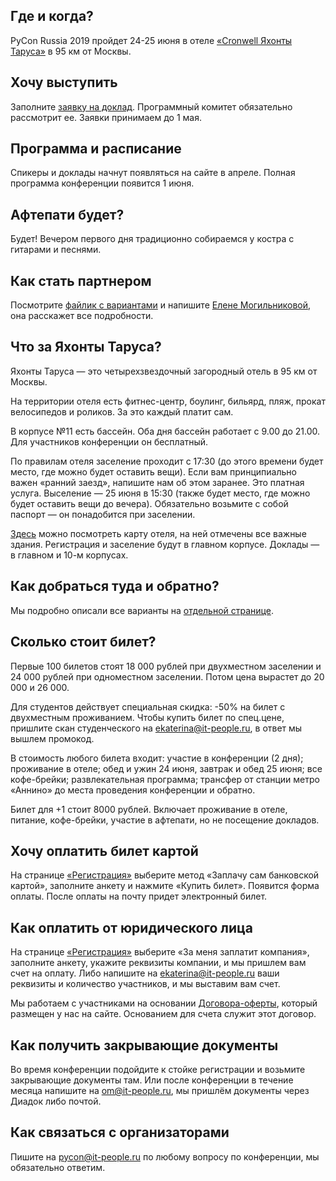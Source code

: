 ## Где и когда?

PyCon Russia 2019 пройдет 24-25 июня в отеле [«Cronwell Яхонты Таруса»](http://tarusa-kurort.ru) в 95 км от Москвы.

## Хочу выступить
Заполните [заявку на доклад](http://pycon.ru/2019/program/cfp/). Программный комитет обязательно рассмотрит ее. Заявки принимаем до 1 мая. 

## Программа и расписание
Спикеры и доклады начнут появляться на сайте в апреле. Полная программа конференции появится 1 июня. 

## Афтепати будет?
Будет! Вечером первого дня традиционно собираемся у костра с гитарами и песнями. 

## Как стать партнером
Посмотрите [файлик с вариантами](https://drive.google.com/file/d/1TJCsTt6gz4bPZ9O0V_qTK1LsEPKINzKf/view) и напишите [Елене Могильниковой](mailto:elena.fkr@gmail.com), она расскажет все подробности.

## Что за Яхонты Таруса?
Яхонты Таруса — это четырехзвездочный загородный отель в 95 км от Москвы. 

На территории отеля есть фитнес-центр, боулинг, бильярд, пляж, прокат велосипедов и роликов. За это каждый платит сам.

В корпусе №11 есть бассейн. Оба дня бассейн работает с 9.00 до 21.00. Для участников конференции он бесплатный.

По правилам отеля заселение проходит с 17:30 (до этого времени будет место, где можно будет оставить вещи). Если вам принципиально важен «ранний заезд», напишите нам об этом заранее. Это платная услуга. Выселение — 25 июня в 15:30 (также будет место, где можно будет оставить вещи до вечера). Обязательно возьмите с собой паспорт — он понадобится при заселении.

[Здесь](http://pycon.ru/2019/participation/hotels/) можно посмотреть карту отеля, на ней отмечены все важные здания. Регистрация и заселение будут в главном корпусе. Доклады — в главном и 10-м корпусах.

## Как добраться туда и обратно?

Мы подробно описали все варианты на [отдельной странице](http://pycon.ru/2019/participation/venue/). 

## Сколько стоит билет?
Первые 100 билетов стоят 18 000 рублей при двухместном заселении и 24 000 рублей при одноместном заселении. Потом цена вырастет до 20 000 и 26 000.

Для студентов действует специальная скидка: -50% на билет с двухместным проживанием. Чтобы купить билет по спец.цене, пришлите скан студенческого на ekaterina@it-people.ru, в ответ мы вышлем промокод.

В стоимость любого билета входит: участие в конференции (2 дня); проживание в отеле; обед и ужин 24 июня, завтрак и обед 25 июня; все кофе-брейки; развлекательная программа; трансфер от станции метро «Аннино» до места проведения конференции и обратно.

Билет для +1 стоит 8000 рублей. Включает проживание в отеле, питание, кофе-брейки, участие в афтепати, но не посещение докладов.

## Хочу оплатить билет картой
На странице [«Регистрация»](http://pycon.ru/2019/register/) выберите метод «Заплачу сам банковской картой», заполните анкету и нажмите «Купить билет». Появится форма оплаты. После оплаты на почту придет электронный билет.

## Как оплатить от юридического лица
На странице [«Регистрация»](http://pycon.ru/2019/register/) выберите «За меня заплатит компания», заполните анкету, укажите реквизиты компании, и мы пришлем вам счет на оплату. Либо напишите на ekaterina@it-people.ru ваши реквизиты и количество участников, и мы выставим вам счет.

Мы работаем с участниками на основании [Договора-оферты](https://drive.google.com/file/d/1QJlJYwL3S9TC8VyISFwkFxeJlBfpODne/view), который размещен у нас на сайте. Основанием для счета служит этот договор.

## Как получить закрывающие документы
Во время конференции подойдите к стойке регистрации и возьмите закрывающие документы там. Или после конференции в течение месяца напишите на om@it-people.ru, мы пришлём документы через Диадок либо почтой.

## Как связаться с организаторами
Пишите на [pycon@it-people.ru](mailto:pycon@it-people.ru) по любому вопросу по конференции, мы обязательно ответим.
